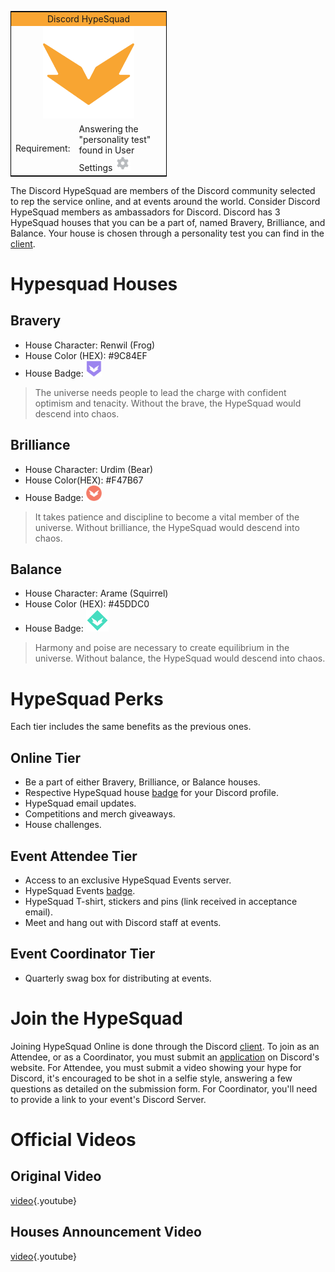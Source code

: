 <!-- TITLE: HypeSquad -->
<!-- SUBTITLE: Are you Hyped? Because I'm feeling super duper hyped to tell you about this really cool thing! -->

<table style="width:250px; border:1px solid black; float:center">
<tr>
<td colspan="2" style="background-color:#F9A532; text-align:center">Discord HypeSquad</td>
</tr>
<tr>
<td colspan="2" style="text-align:center"><img src="/uploads/icons/hypesquad.png" alt="hypesquad" width="146" height="146"/>
</tr>
<tr>
</tr>
<tr>
<td>Requirement:</td>
<td>Answering the "personality test" found in User Settings <img src="/uploads/icons/settings.png" alt="settings" width="25" height="25"/></td>
</tr>
</table> 

The Discord HypeSquad are members of the Discord community selected to rep the service online, and at events around the world. Consider Discord HypeSquad members as ambassadors for Discord. 
Discord has 3 HypeSquad houses that you can be a part of, named Bravery, Brilliance, and Balance. Your house is chosen through a personality test you can find in the [client](https://discordapp.com/settings/hypesquad-online).
# Hypesquad Houses
## Bravery

* House Character: Renwil (Frog)
* House Color (HEX): #9C84EF
* House Badge: <img src="/uploads/icons/hs-bravery.png" alt="hs-bravery" width="25" height="25"/>

> The universe needs people to lead the charge with confident optimism and tenacity. Without the brave, the HypeSquad would descend into chaos.

## Brilliance

* House Character: Urdim (Bear)
* House Color(HEX): #F47B67
* House Badge: <img src="/uploads/icons/hs-brilliance.png" alt="hs-brilliance" width="25" height="25"/>

> It takes patience and discipline to become a vital member of the universe. Without brilliance, the HypeSquad would descend into chaos.

## Balance

* House Character: Arame (Squirrel)
* House Color (HEX): #45DDC0
* House Badge: <img src="/uploads/icons/hs-balance.png" alt="hs-balance" width="36" height="36"/>

> Harmony and poise are necessary to create equilibrium in the universe. Without balance, the HypeSquad would descend into chaos.

# HypeSquad Perks
Each tier includes the same benefits as the previous ones.

## Online Tier
* Be a part of either Bravery, Brilliance, or Balance houses.
* Respective HypeSquad house [badge](/badges#hype-squad-bravery) for your Discord profile.
* HypeSquad email updates.
* Competitions and merch giveaways.
* House challenges.

## Event Attendee Tier
* Access to an exclusive HypeSquad Events server.
* HypeSquad Events [badge](/badges#discord-hype-squad).
* HypeSquad T-shirt, stickers and pins (link received in acceptance email).
* Meet and hang out with Discord staff at events.

## Event Coordinator Tier
* Quarterly swag box for distributing at events.

# Join the HypeSquad
Joining HypeSquad Online is done through the Discord [client](https://discordapp.com/settings/hypesquad-online). To join as an Attendee, or as a Coordinator, you must submit an [application](https://discordapp.com/hypesquad) on Discord's website. For Attendee, you must submit a video showing your hype for Discord, it's encouraged to be shot in a selfie style, answering a few questions as detailed on the submission form. For Coordinator, you'll need to provide a link to your event's Discord Server.

# Official Videos
## Original Video
[video](https://www.youtube.com/watch?v=rXZkTT-5m9o){.youtube}

## Houses Announcement Video
[video](https://www.youtube.com/watch?v=SWzB1mx2o5k){.youtube}